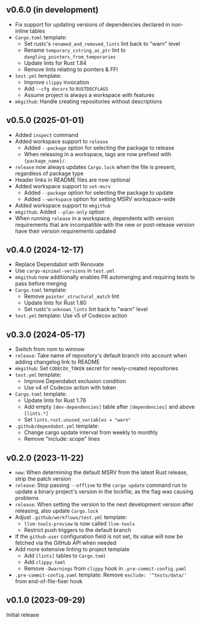 v0.6.0 (in development)
-----------------------
- Fix support for updating versions of dependencies declared in non-inline
  tables
- `Cargo.toml` template:
    - Set rustc's `renamed_and_removed_lints` lint back to "warn" level
    - Rename `temporary_cstring_as_ptr` lint to
      `dangling_pointers_from_temporaries`
    - Update lints for Rust 1.84
    - Remove lints relating to pointers & FFI
- `test.yml` template:
    - Improve `clippy` invocation
    - Add `--cfg docsrs` to `RUSTDOCFLAGS`
    - Assume project is always a workspace with features
- `mkgithub`: Handle creating repositories without descriptions

v0.5.0 (2025-01-01)
-------------------
- Added `inspect` command
- Added workspace support to `release`
    - Added `--package` option for selecting the package to release
    - When releasing in a workspace, tags are now prefixed with
      `{package_name}/`.
- `release` now always updates `Cargo.lock` when the file is present,
  regardless of package type
- Header links in README files are now optional
- Added workspace support to `set-msrv`
    - Added `--package` option for selecting the package to update
    - Added `--workspace` option for setting MSRV workspace-wide
- Added workspace support to `mkgithub`
- `mkgithub`: Added `--plan-only` option
- When running `release` in a workspace, dependents with version requirements
  that are incompatible with the new or post-release version have their version
  requirements updated

v0.4.0 (2024-12-17)
-------------------
- Replace Dependabot with Renovate
- Use `cargo-minimal-versions` in `test.yml`
- `mkgithub` now additionally enables PR automerging and requiring tests to
  pass before merging
- `Cargo.toml` template:
    - Remove `pointer_structural_match` lint
    - Update lints for Rust 1.80
    - Set rustc's `unknown_lints` lint back to "warn" level
- `test.yml` template: Use v5 of Codecov action

v0.3.0 (2024-05-17)
-------------------
- Switch from nom to winnow
- `release`: Take name of repository's default branch into account when adding
  changelog link to README
- `mkgithub`: Set `CODECOV_TOKEN` secret for newly-created repositories
- `test.yml` template:
    - Improve Dependabot exclusion condition
    - Use v4 of Codecov action with token
- `Cargo.toml` template:
    - Update lints for Rust 1.76
    - Add empty `[dev-dependencies]` table after `[dependencies]` and above
      `[lints.*]`
    - Set `lints.rust.unused_variables = "warn"`
- `.github/dependabot.yml` template:
    - Change cargo update interval from weekly to monthly
    - Remove "include: scope" lines

v0.2.0 (2023-11-22)
-------------------
- `new`: When determining the default MSRV from the latest Rust release, strip
  the patch version
- `release`: Stop passing `--offline` to the `cargo update` command run to
  update a binary project's version in the lockfile, as the flag was causing
  problems
- `release`: When setting the version to the next development version after
  releasing, also update `Cargo.lock`
- Adjust `.github/workflows/test.yml` template:
    - `llvm-tools-preview` is now called `llvm-tools`
    - Restrict push triggers to the default branch
- If the `github-user` configuration field is not set, its value will now be
  fetched via the GitHub API when needed
- Add more extensive linting to project template
    - Add `[lints]` tables to `Cargo.toml`
    - Add `clippy.toml`
    - Remove `-Dwarnings` from `clippy` hook in `.pre-commit-config.yaml`
- `.pre-commit-config.yaml` template: Remove `exclude: '^tests/data/'` from
  end-of-file-fixer hook

v0.1.0 (2023-09-29)
-------------------
Initial release
